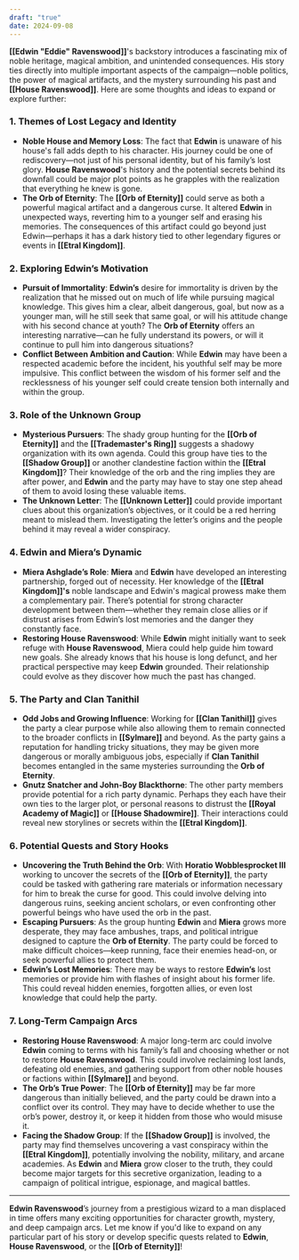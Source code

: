 ```yaml
---
draft: "true"
date: 2024-09-08
---
```

**[[Edwin "Eddie" Ravenswood]]**'s backstory introduces a fascinating mix of noble heritage, magical ambition, and unintended consequences. His story ties directly into multiple important aspects of the campaign—noble politics, the power of magical artifacts, and the mystery surrounding his past and **[[House Ravenswood]]**. Here are some thoughts and ideas to expand or explore further:

### 1. **Themes of Lost Legacy and Identity**

- **Noble House and Memory Loss**: The fact that **Edwin** is unaware of his house's fall adds depth to his character. His journey could be one of rediscovery—not just of his personal identity, but of his family’s lost glory. **House Ravenswood**'s history and the potential secrets behind its downfall could be major plot points as he grapples with the realization that everything he knew is gone.
- **The Orb of Eternity**: The **[[Orb of Eternity]]** could serve as both a powerful magical artifact and a dangerous curse. It altered **Edwin** in unexpected ways, reverting him to a younger self and erasing his memories. The consequences of this artifact could go beyond just Edwin—perhaps it has a dark history tied to other legendary figures or events in **[[Etral Kingdom]]**.

### 2. **Exploring Edwin’s Motivation**

- **Pursuit of Immortality**: **Edwin’s** desire for immortality is driven by the realization that he missed out on much of life while pursuing magical knowledge. This gives him a clear, albeit dangerous, goal, but now as a younger man, will he still seek that same goal, or will his attitude change with his second chance at youth? The **Orb of Eternity** offers an interesting narrative—can he fully understand its powers, or will it continue to pull him into dangerous situations?
- **Conflict Between Ambition and Caution**: While **Edwin** may have been a respected academic before the incident, his youthful self may be more impulsive. This conflict between the wisdom of his former self and the recklessness of his younger self could create tension both internally and within the group.

### 3. **Role of the Unknown Group**

- **Mysterious Pursuers**: The shady group hunting for the **[[Orb of Eternity]]** and the **[[Trademaster's Ring]]** suggests a shadowy organization with its own agenda. Could this group have ties to the **[[Shadow Group]]** or another clandestine faction within the **[[Etral Kingdom]]**? Their knowledge of the orb and the ring implies they are after power, and **Edwin** and the party may have to stay one step ahead of them to avoid losing these valuable items.
- **The Unknown Letter**: The **[[Unknown Letter]]** could provide important clues about this organization’s objectives, or it could be a red herring meant to mislead them. Investigating the letter’s origins and the people behind it may reveal a wider conspiracy.

### 4. **Edwin and Miera’s Dynamic**

- **Miera Ashglade’s Role**: **Miera** and **Edwin** have developed an interesting partnership, forged out of necessity. Her knowledge of the **[[Etral Kingdom]]'s** noble landscape and Edwin's magical prowess make them a complementary pair. There’s potential for strong character development between them—whether they remain close allies or if distrust arises from Edwin’s lost memories and the danger they constantly face.
- **Restoring House Ravenswood**: While **Edwin** might initially want to seek refuge with **House Ravenswood**, Miera could help guide him toward new goals. She already knows that his house is long defunct, and her practical perspective may keep **Edwin** grounded. Their relationship could evolve as they discover how much the past has changed.

### 5. **The Party and Clan Tanithil**

- **Odd Jobs and Growing Influence**: Working for **[[Clan Tanithil]]** gives the party a clear purpose while also allowing them to remain connected to the broader conflicts in **[[Sylmare]]** and beyond. As the party gains a reputation for handling tricky situations, they may be given more dangerous or morally ambiguous jobs, especially if **Clan Tanithil** becomes entangled in the same mysteries surrounding the **Orb of Eternity**.
- **Gnutz Snatcher and John-Boy Blackthorne**: The other party members provide potential for a rich party dynamic. Perhaps they each have their own ties to the larger plot, or personal reasons to distrust the **[[Royal Academy of Magic]]** or **[[House Shadowmire]]**. Their interactions could reveal new storylines or secrets within the **[[Etral Kingdom]]**.

### 6. **Potential Quests and Story Hooks**

- **Uncovering the Truth Behind the Orb**: With **Horatio Wobblesprocket III** working to uncover the secrets of the **[[Orb of Eternity]]**, the party could be tasked with gathering rare materials or information necessary for him to break the curse for good. This could involve delving into dangerous ruins, seeking ancient scholars, or even confronting other powerful beings who have used the orb in the past.
- **Escaping Pursuers**: As the group hunting **Edwin** and **Miera** grows more desperate, they may face ambushes, traps, and political intrigue designed to capture the **Orb of Eternity**. The party could be forced to make difficult choices—keep running, face their enemies head-on, or seek powerful allies to protect them.
- **Edwin’s Lost Memories**: There may be ways to restore **Edwin’s** lost memories or provide him with flashes of insight about his former life. This could reveal hidden enemies, forgotten allies, or even lost knowledge that could help the party.

### 7. **Long-Term Campaign Arcs**

- **Restoring House Ravenswood**: A major long-term arc could involve **Edwin** coming to terms with his family’s fall and choosing whether or not to restore **House Ravenswood**. This could involve reclaiming lost lands, defeating old enemies, and gathering support from other noble houses or factions within **[[Sylmare]]** and beyond.
- **The Orb’s True Power**: The **[[Orb of Eternity]]** may be far more dangerous than initially believed, and the party could be drawn into a conflict over its control. They may have to decide whether to use the orb’s power, destroy it, or keep it hidden from those who would misuse it.
- **Facing the Shadow Group**: If the **[[Shadow Group]]** is involved, the party may find themselves uncovering a vast conspiracy within the **[[Etral Kingdom]]**, potentially involving the nobility, military, and arcane academies. As **Edwin** and **Miera** grow closer to the truth, they could become major targets for this secretive organization, leading to a campaign of political intrigue, espionage, and magical battles.

---

**Edwin Ravenswood**’s journey from a prestigious wizard to a man displaced in time offers many exciting opportunities for character growth, mystery, and deep campaign arcs. Let me know if you'd like to expand on any particular part of his story or develop specific quests related to **Edwin**, **House Ravenswood**, or the **[[Orb of Eternity]]**!